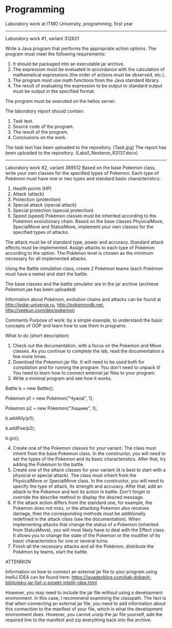 # Programming
Laboratory work at ITMO University, programming. first year
______________________________________________________________________________________________________________________________________________________________________
Laboratory work #1, variant 312621

Write a Java program that performs the appropriate action options. The program must meet the following requirements:

1. It should be packaged into an executable jar archive.
2. The expression must be evaluated in accordance with the calculation of mathematical expressions (the order of actions must be observed, etc.).
3. The program must use math functions from the Java standard library.
4. The result of evaluating the expression to be output to standard output must be output in the specified format.

The program must be executed on the helios server.

The laboratory report should contain:
1. Task text.
2. Source code of the program.
3. The result of the program.
4. Conclusions on the work.


The task text has been uploaded to the repository. (Task.jpg)
The report has been uploaded to the repository. (Laba1_Nesterov_R3137.docx)

______________________________________________________________________________________________________________________________________________________________________
Laboratory work #2, variant 389512
Based on the base Pokemon class, write your own classes for the specified types of Pokemon. Each type of Pokémon must have one or two types and standard basic characteristics:
1. Health points (HP)
2. Attack (attack)
3. Protection (protection)
4. Special attack (special attack)
5. Special protection (special protection)
6. Speed (speed)
Pokémon classes must be inherited according to the Pokémon evolutionary chain. Based on the base classes PhysicalMove, SpecialMove and StatusMove, implement your own classes for the specified types of attacks.

The attack must be of standard type, power and accuracy. Standard attack effects must be implemented. Assign attacks to each type of Pokémon according to the option. The Pokémon level is chosen as the minimum necessary for all implemented attacks.

Using the Battle simulation class, create 2 Pokémon teams (each Pokémon must have a name) and start the battle.

The base classes and the battle simulator are in the jar archive (archieve Pokemon.jae has been uploaded)

Information about Pokémon, evolution chains and attacks can be found at http://poke-universe.ru, http://pokemondb.net, http://veekun.com/dex/pokemon

Comments
Purpose of work: by a simple example, to understand the basic concepts of OOP and learn how to use them in programs.

What to do (short description)
1. Check out the documentation, with a focus on the Pokemon and Move classes. As you continue to complete the lab, read the documentation a few more times.
2. Download the Pokemon.jar file. It will need to be used both for compilation and for running the program. You don't need to unpack it! You need to learn how to connect external jar files to your program.
3. Write a minimal program and see how it works.

Battle b = new Battle();

Pokemon p1 = new Pokemon("Чужой", 1);

Pokemon p2 = new Pokemon("Хищник", 1);

b.addAlly(p1);

b.addFoe(p2);

b.go();


4. Create one of the Pokemon classes for your variant. The class must inherit from the base Pokemon class. In the constructor, you will need to set the types of the Pokemon and its basic characteristics. After that, try adding the Pokémon to the battle.
5. Create one of the attack classes for your variant (it is best to start with a physical or special attack). The class must inherit from the PhysicalMove or SpecialMove class. In the constructor, you will need to specify the type of attack, its strength and accuracy. After that, add an attack to the Pokemon and test its action in battle. Don't forget to override the describe method to display the desired message.
6. If the attack action differs from the standard one, for example, the Pokemon does not miss, or the attacking Pokemon also receives damage, then the corresponding methods must be additionally redefined in the attack class (see the documentation). When implementing attacks that change the status of a Pokemon (inherited from StatusMove), you will most likely have to deal with the Effect class. It allows you to change the state of the Pokemon or the modifier of its basic characteristics for one or several turns.
7. Finish all the necessary attacks and all the Pokémon, distribute the Pokémon by teams, start the battle.

ATTENRION

Information on how to connect an external jar file to your program using InelliJ IDEA can be found here: https://javadevblog.com/kak-dobavit-biblioteku-jar-fajl-v-proekt-intellij-idea.html

However, you may need to include the jar file without using a development environment. In this case, I recommend examining the classpath. The fact is that when connecting an external jar file, you need to add information about this connection to the manifest of your file, which is what the development environment does. However, you cannot unzip the jar file yourself, add the required line to the manifest and zip everything back into the archive.
